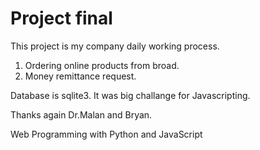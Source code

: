 # Project final

This project is my company daily working process.
1. Ordering online products from broad.
2. Money remittance request.

Database is sqlite3.
It was big challange for Javascripting.

Thanks again Dr.Malan and Bryan.

Web Programming with Python and JavaScript
